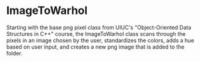# ImageToWarhol
Starting with the base png pixel class from UIUC's "Object-Oriented Data Structures in C++" course, the ImageToWarhol class scans through the pixels in an image chosen by the user, standardizes the colors, adds a hue based on user input, and creates a new png image that is added to the folder.

